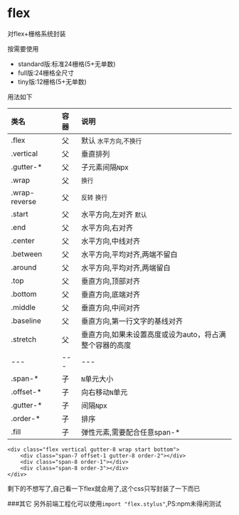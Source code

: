# flex
对flex+栅格系统封装

按需要使用
* standard版:标准24栅格(5+无单数)
* full版:24栅格全尺寸
* tiny版:12栅格(5+无单数)

用法如下

|类名|容器|说明
|:---|:---|:---|
|.flex|父|默认 `水平方向`,`不换行`|
|.vertical|父|垂直排列|
|.gutter-*|父|子元素间隔`N`px|
|.wrap|父|`换行`|
|.wrap-reverse|父|`反转` `换行`|
|.start|父|水平方向,左对齐 `默认`|
|.end|父|水平方向,右对齐|
|.center|父|水平方向,中线对齐|
|.between|父|水平方向,平均对齐,两端不留白|
|.around|父|水平方向,平均对齐,两端留白|
|.top|父|垂直方向,顶部对齐|
|.bottom|父|垂直方向,底端对齐|
|.middle|父|垂直方向,中间对齐|
|.baseline|父|垂直方向,第一行文字的基线对齐|
|.stretch|父|垂直方向,如果未设置高度或设为auto，将占满整个容器的高度|
|---|---|---|
|.span-*|子|`N`单元大小|
|.offset-*|子|向右移动`N`单元|
|.gutter-*|子|间隔`N`px|
|.order-*|子|排序|
|.fill|子|弹性元素,需要配合任意span-*|

```
<div class="flex vertical gutter-8 wrap start bottom">
    <div class="span-7 offset-1 gutter-8 order-2"></div>
    <div class="span-8 order-1"></div>
    <div class="span-8 order-3"></div>
</div>
```
剩下的不想写了,自己看一下flex就会用了,这个css只写封装了一下而已

###其它
另外前端工程化可以使用`import "flex.stylus"`,PS:npm未得闲测试

